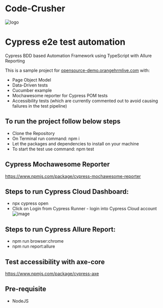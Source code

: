 # Code-Crusher
![logo](https://user-images.githubusercontent.com/60215258/219694698-59427863-ef3a-4fb2-a4d7-e9d48e3823f2.png)

# Cypress e2e test automation
Cypress BDD based Automation Framework using TypeScript with Allure Reporting

This is a sample project for [opensource-demo.orangehrmlive.com](https://opensource-demo.orangehrmlive.com/web/index.php/auth/login) with:

- Page Object Model
- Data-Driven tests
- Cucumber example
- Mochawesome reporter for Cypress POM tests
- Accessibility tests (which are currently commented out to avoid causing failures in the test pipeline)

## To run the project follow below steps

- Clone the Repository
- On Terminal run command: npm i
- Let the packages and dependencies to install on your machine
- To start the test use command: npm test

## Cypress Mochawesome Reporter

https://www.npmjs.com/package/cypress-mochawesome-reporter

## Steps to run Cypress Cloud Dashboard:
- npx cypress open
- Click on Login from Cypress Runner - login into Cypress Cloud account
  ![image](https://github.com/ImrielAutomationHackathon/Code-Crusher/assets/160570326/b5674a8f-5db4-44d5-ae07-99d845c17d1d)


## Steps to run Cypress Allure Report:
- npm run browser:chrome
- npm run report:allure
  
## Test accessibility with axe-core

https://www.npmjs.com/package/cypress-axe

## Pre-requisite

- NodeJS
